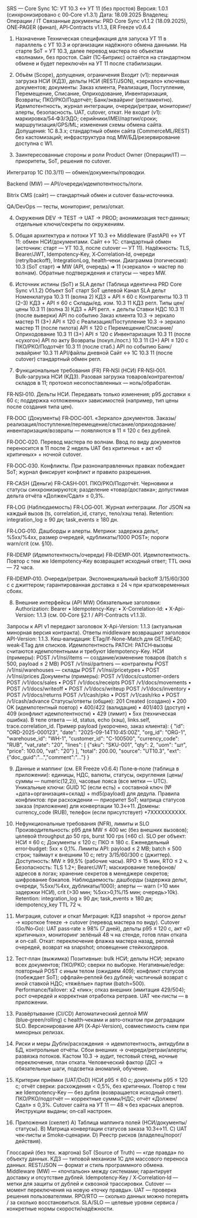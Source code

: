 SRS — Core Sync 1С: УТ 10.3 ↔ УТ 11 (без простоя)
Версия: 1.0.1 (синхронизировано с 00‑Core v1.3.1)
 Дата: 18.09.2025
 Владелец: Операции / IT
 Связанные документы: PRD Core Sync v1.1.2 (18.09.2025), ONE‑PAGER (финал), API‑Contracts v1.1.3, ER Freeze v0.6.4

1. Назначение
Техническая спецификация для запуска УТ 11 в параллель с УТ 10.3 и организации надёжного обмена данными. На старте SoT = УТ 10.3, далее перевод мастера по объектам «волнами», без простоя. Сайт (1С‑Битрикс) остаётся на стандартном обмене и будет переключён на УТ 11 после стабилизации.

2. Объём (Scope), допущения, ограничения
Входит (v1): первичная загрузка НСИ (КД3), дельты НСИ (REST/JSON), «зеркало» ключевых документов; документы: Заказ клиента, Реализация, Поступление, Перемещение, Списание, Оприходование, Инвентаризация, Возвраты; ПКО/РКО/Подотчёт; Банк/эквайринг (регламентно). Идемпотентность, журнал интеграции, очереди/ретраи, мониторинг/алерты, безопасность. UAT, cutover, откат.
 Не входит (v1): маркировка/54‑ФЗ/ЭДО; серийники/IMEI/партии/сроки; маршрутизация/GPS/ML; изменения схемы обмена сайта.
 Допущения: 1С 8.3.x; стандартный обмен сайта (CommerceML/REST) без кастомизаций; инфраструктура под MW/БД/резервирование доступна с W1.

3. Заинтересованные стороны и роли
Product Owner (Операции/IT) — приоритеты, SoT, решения по cutover.


Интегратор 1С (10.3/11) — обмен/документы/проводки.


Backend (MW) — API/очереди/идемпотентность/логи.


Bitrix CMS (сайт) — стандартный обмен и cutover базы‑источника.


QA/DevOps — тесты, мониторинг, релиз/откат.



4. Окружения
DEV → TEST → UAT → PROD; анонимизация тест‑данных; отдельные ключи/секреты по окружениям.

5. Общая архитектура и потоки
УТ 10.3 ↔ Middleware (FastAPI) ↔ УТ 11: обмен НСИ/документами.
 Сайт ↔ 1С: стандартный обмен (источник: старт — УТ 10.3, после cutover — УТ 11).
 Надёжность: TLS, Bearer/JWT, Idempotency‑Key, X‑Correlation‑Id, очереди (retry/backoff), IntegrationLog, health‑чеки.
 Диаграмма (логическая): 10.3 (SoT старт) ➜ MW (API, очередь) ➜ 11 («зеркало» → мастер по волнам). Обратные подтверждения и статусы — через MW.

6. Источник истины (SoT) и SLA дельт
(Таблица идентична PRD Core Sync v1.1.2)
Объект
SoT старт
SoT целевой
Канал
SLA дельт
Номенклатура
10.3
11 (волна 2)
КД3 + API
≤ 60 c
Контрагенты
10.3
11 (2–3)
КД3 + API
≤ 60 c
Склады/ед. изм.
10.3
11
КД3
регл.
Типы цен/цены
10.3
11 (волна 3)
КД3 + API
регл. + дельты
Ставки НДС
10.3
11 (после выверки)
API
по событию
Заказ клиента
10.3 → зеркало
мастер 11 (3+)
API
≤ 120 c
Реализация/Поступление
10.3 → зеркало
мастер 11 (после пилота)
API
≤ 120 c
Перемещение/Списание/Оприходование
10.3
11 (3+)
API
≤ 120 c
Инвентаризация
10.3
11 (после «сухого»)
API
по акту
Возвраты (покуп./пост.)
10.3
11 (3+)
API
≤ 120 c
ПКО/РКО/Подотчёт
10.3
11 (после стаб.)
API
по событию
Банк/эквайринг
10.3
11
API/файлы
дневной
Сайт ↔ 1С
10.3
11 (после cutover)
стандартный обмен
регл.


7. Функциональные требования (FR)
FR‑NSI (НСИ)
FR‑NSI‑001. Bulk‑загрузка НСИ (КД3). Разовая загрузка товаров/контрагентов/складов в 11; протокол несопоставленных — ноль/обработан.


FR‑NSI‑010. Дельты НСИ. Передавать только изменения; p95 доставки ≤ 60 c; поддержка «отложенных» зависимостей (например, тип цены после создания типа цен).


FR‑DOC (Документы)
FR‑DOC‑001. «Зеркало» документов. Заказы/реализация/поступление/перемещение/списание/оприходование/инвентаризация/возвраты — появляются в 11 ≤ 120 c без дублей.


FR‑DOC‑020. Перевод мастера по волнам. Ввод по виду документов переносится в 11 после 2 недель UAT без критичных + акт «0 критичных» + ночной cutover.


FR‑DOC‑030. Конфликты. При разнонаправленных правках побеждает SoT; журнал фиксирует конфликт и правило разрешения.


FR‑CASH (Деньги)
FR‑CASH‑001. ПКО/РКО/Подотчёт. Черновики и статусы синхронизируются; разделение «товар/доставка»; допустимая дельта отчёта «Должен/Сдал» ≤ 0,3%.


FR‑LOG (Наблюдаемость)
FR‑LOG‑001. Журнал интеграции. Лог JSON на каждый вызов (ts, correlation_id, статус, тело/хэш тела). Retention: integration_log ≥ 90 дн; task_events ≥ 180 дн.


FR‑LOG‑010. Дашборды и алерты. Метрики: задержка дельт, %5xx/%4xx, размер очередей, «дубликаты/1000 POST»; пороги warn/crit (см. §10).


FR‑IDEMP (Идемпотентность/очереди)
FR‑IDEMP‑001. Идемпотентность. Повтор с тем же Idempotency‑Key возвращает исходный ответ; TTL окна — 72 часа.


FR‑IDEMP‑010. Очереди/ретраи. Экспоненциальный backoff 3/15/60/300 c с джиттером; гарантированная доставка ≤ 24 ч при кратковременных сбоях.



8. Внешние интерфейсы (API MW)
Обязательные заголовки:
 Authorization: Bearer <JWT> • Idempotency-Key: <uuid> • X-Correlation-Id: <uuid> • X-Api-Version: 1.1.3 (см. 00‑Core §2.1 / API-Contracts v1.1.3).

Запросы к API v1 передают заголовок X-Api-Version: 1.1.3 (актуальная минорная версия контракта). Ответы middleware возвращают заголовок API-Version: 1.1.3.
 Кеш‑валидация: ETag/If-None-Match для GET/HEAD; weak‑ETag для списков.
 Идемпотентность PATCH: PATCH‑вызовы считаются идемпотентными и требуют Idempotency-Key.
НСИ (примеры):
 POST /v1/nsi/items — создание/изменение товаров (batch ≤ 500, payload ≤ 2 MB)
 POST /v1/nsi/partners — контрагенты
 POST /v1/nsi/warehouses — склады
 POST /v1/nsi/pricetypes • POST /v1/nsi/prices
Документы (примеры):
 POST /v1/docs/customer-orders
 POST /v1/docs/sales • POST /v1/docs/receipts
 POST /v1/docs/movements • POST /v1/docs/writeoff • POST /v1/docs/writeup
 POST /v1/docs/inventory • POST /v1/docs/returns
 POST /v1/cash/pko • POST /v1/cash/rko • POST /v1/cash/advance
Статусы/ответы (общие):
 201 Created (создано) • 200 OK (идемпотентный повтор) • 400/422 (валидация) • 401/403 (доступ) • 409 (конфликт идемпотентности) • 429 (лимит) • 5xx (техническая ошибка).
 В теле ответа — id, status, echo (хэш), links.self, trace.correlation_id.
Пример payload (укорочено, заказ клиента):
{
  "id": "ORD-2025-000123",
  "date": "2025-09-14T10:45:00Z",
  "org_id": "ORG-1",
  "warehouse_id": "WH-1",
  "customer_id": "C-100500",
  "currency_code": "RUB",
  "vat_rate": "20",
  "lines": [
    {"sku": "SKU-001", "qty": 2, "uom": "шт", "price": 100.00, "vat": "20"}
  ],
  "total": 200.00,
  "source": "UT10.3",
  "ext": {"doc_guid":"...","comment":"..."}
}


9. Данные и маппинг (см. ER Freeze v0.6.4)
Поле‑в‑поле (таблица в приложении): единицы, НДС, валюты, статусы, округления (цены/суммы — numeric(12,2)), часовые пояса (все метки — UTC).
 Уникальные ключи: GUID 1С (если есть) + составной ключ (№+дата+организация+склад) + md5(payload) для дедупа.
 Правила конфликтов: при расхождении — приоритет SoT; матрица статусов заказа (приложение) для конвертации 10.3↔11.
 Домены: currency_code (RUB), телефон (если присутствует) +7XXXXXXXXXX.

10. Нефункциональные требования (NFR), лимиты и SLO
Производительность: p95 для MW ≤ 400 мс (без внешних вызовов); целевой throughput до 50 rps, burst 100 rps (≤60 c).
 SLO per объект: НСИ ≤ 60 c; Документы ≤ 120 c; ПКО ≤ 180 c. Еженедельный error‑budget: 5xx ≤ 0,1%.
 Лимиты API: payload ≤ 2 MB; batch ≤ 500 строк; таймаут к внешним 10 c; retry 3/15/60/300 c (джиттер).
 Доступность: MW ≥ 99,5% (рабочие часы). RPO ≤ 15 мин, RTO ≤ 2 ч.
 Безопасность: TLS 1.2+; Bearer/JWT; маскирование телефонов/адресов в логах; хранение секретов в менеджере секретов; шифрование бэкапов.
 Наблюдаемость: дашборды (задержка дельт, очереди, %5xx/%4xx, дубликаты/1000); алерты — warn (>10 мин задержки НСИ), crit (>30 мин; %5xx>0,1%/15 мин; очередь>10k).
 Retention: integration_log ≥ 90 дн; task_events ≥ 180 дн; idempotency_key TTL 72 ч.

11. Миграция, cutover и откат
Миграция: КД3 snapshot → прогон дельт → короткое freeze → cutover (перевод мастера по виду).
 Cutover (Go/No‑Go): UAT pass‑rate ≥ 98% (7 дней), дельты p95 ≤ 120 c, акт «0 критичных», мониторинг зелёный 48 ч на стенде, готов план отката и on‑call.
 Откат: переключение флажка мастера назад, реплей очередей, возврат на snapshot; оповещение стейкхолдеров.

12. Тест‑план (выжимка)
Позитивные: bulk НСИ; дельты НСИ; зеркало всех документов; ПКО/РКО; сверки по выборке.
 Негативные/edge: повторный POST с иным телом (ожидаем 409); конфликт статусов (побеждает SoT); оффлайн‑реплей без дублей; частичный возврат с иной ставкой НДС; «тяжёлые» партии (batch=500).
 Performance/failover: x2 «пик»; отказ внешних (имитация 429/504); рост очередей и корректная отработка ретраев.
 UAT чек‑листы — в приложении.

13. Развёртывание (CI/CD)
Автоматический деплой MW (blue‑green/rolling) с health‑чеками и авто‑откатом при деградации SLO.
 Версионирование API (X‑Api‑Version), совместимость схем при минорных релизах.

14. Риски и меры
Дубли/расхождения → идемпотентность, антидубли в БД, контрольные отчёты.
 Сбои внешних → очереди/ретраи/алерты; развязка потоков.
 Кастом 10.3 → аудит, тестовый стенд, ночные переключения, план отката.
 Человеческий фактор (ДС) → обязательные шаги, подсветка аномалий, обучение.

15. Критерии приёмки (UAT/DoD)
НСИ p95 ≤ 60 c; документы p95 ≤ 120 c; отчёт сверки: расхождения < 0,5%, без критичных.
 Повтор с тем же Idempotency‑Key — без дубля (возвращается исходный ответ).
 ПКО/РКО/подотчёт — корректные суммы/НДС; отчёт «Должен/Сдал» ≤ 0,3%.
 Cutover сайта на УТ 11 — 48 ч без красных алертов.
 Инструкции выданы; on‑call настроен.

16. Приложения (скелет)
A) Таблица маппинга полей (НСИ/документы/статусы).
 B) Матрица конвертации статусов заказа 10.3↔11.
 C) UAT чек‑листы и Smoke‑сценарии.
 D) Реестр рисков (владелец/порог/действия).

Глоссарий (без тех. жаргона)
SoT (Source of Truth) — «где правда» по объекту данных.
 КД3 — типовой механизм 1С для массового переноса данных.
 REST/JSON — формат и стиль программного обмена.
 Middleware (MW) — «почтальон» между системами; гарантирует доставку и отсутствие дублей.
 Idempotency‑Key / X‑Correlation‑Id — метки для защиты от дублей и сквозной трассировки.
 Cutover — момент переключения на новую «точку правды».
 UAT — проверка решения пользователями.
 RPO/RTO — сколько данных можно потерять / за сколько восстановиться.
 SLA/SLO — целевые уровни сервиса / конкретные нормы скорости/надёжности.

